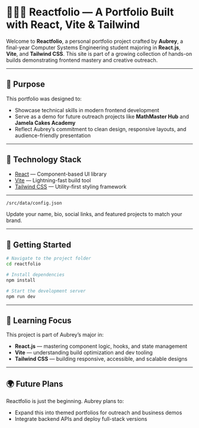 

# 👨🏼‍💻 Reactfolio — A Portfolio Built with React, Vite & Tailwind

Welcome to **Reactfolio**, a personal portfolio project crafted by **Aubrey**, a final-year Computer Systems Engineering student majoring in **React.js**, **Vite**, and **Tailwind CSS**. This site is part of a growing collection of hands-on builds demonstrating frontend mastery and creative outreach.

---

## 🎯 Purpose

This portfolio was designed to:
- Showcase technical skills in modern frontend development
- Serve as a demo for future outreach projects like **MathMaster Hub** and **Jamela Cakes Academy**
- Reflect Aubrey’s commitment to clean design, responsive layouts, and audience-friendly presentation

---

## 🤖 Technology Stack  
- [React](https://react.dev) — Component-based UI library  
- [Vite](https://vitejs.dev) — Lightning-fast build tool  
- [Tailwind CSS](https://tailwindcss.com) — Utility-first styling framework  

---


```bash
/src/data/config.json
```

Update your name, bio, social links, and featured projects to match your brand.

---

## 🚀 Getting Started

```bash
# Navigate to the project folder
cd reactfolio

# Install dependencies
npm install

# Start the development server
npm run dev
```

---

## 🧠 Learning Focus

This project is part of Aubrey’s major in:
- **React.js** — mastering component logic, hooks, and state management  
- **Vite** — understanding build optimization and dev tooling  
- **Tailwind CSS** — building responsive, accessible, and scalable designs  

---


## 🌍 Future Plans

Reactfolio is just the beginning. Aubrey plans to:
- Expand this into themed portfolios for outreach and business demos  
- Integrate backend APIs and deploy full-stack versions  
 

